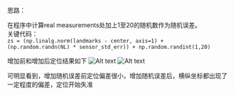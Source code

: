 思路：

在程序中计算real measurements处加上1至20的随机数作为随机误差。  
关键代码：  
`zs = (np.linalg.norm(landmarks - center, axis=1) + (np.random.randn(NL) * sensor_std_err)) + np.random.randint(1,20)`  

增加前和增加后定位结果如下
![Alt text](https://github.com/Jay-gt/Particle-Filter/blob/master/%E6%9C%AA%E5%A2%9E%E5%8A%A0%E9%9A%8F%E6%9C%BA%E8%AF%AF%E5%B7%AE.jpg)
![Alt text](https://github.com/Jay-gt/Particle-Filter/blob/master/%E6%B7%BB%E5%8A%A0%E9%9A%8F%E6%9C%BA%E8%AF%AF%E5%B7%AE.jpg)  

可明显看到，增加随机误差前定位偏差很小，增加随机误差后，横纵坐标都出现了一定程度的偏差，定位开始失准
